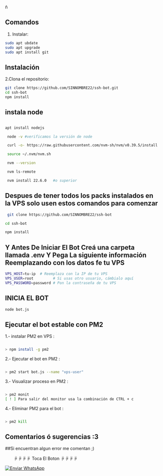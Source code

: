 
   ñ
## Comandos

1. Instalar:

```bash
sudo apt ubdate
sudo apt upgrade
sudo apt install git
```
## Instalación
2.Clona el repositorio:
   ```bash
   git clone https://github.com/SINNOMBRE22/ssh-bot.git
   cd ssh-bot
   npm install
   ```

## instala node
```bash

apt install nodejs

 node -v #verificamos la versión de node

 curl -o- https://raw.githubusercontent.com/nvm-sh/nvm/v0.39.5/install.sh | bash

 source ~/.nvm/nvm.sh

 nvm --version

 nvm ls-remote

 nvm install 22.6.0   #o superior
```

## Despues de tener todos los packs instalados en la VPS solo usen estos comandos para comenzar

```bash
 git clone https://github.com/SINNOMBRE22/ssh-bot

cd ssh-bot

npm install
```

## Y Antes De Iniciar El Bot Creá una carpeta llamada .env Y Pega La siguiente información Reemplazando con los datos fe tu VPS

```bash
VPS_HOST=tu-ip  # Reemplaza con la IP de tu VPS
VPS_USER=root         # Si usas otro usuario, cámbialo aquí
VPS_PASSWORD=password # Pon la contraseña de tu VPS
```
## INICIA EL BOT
```bash
node bot.js
```
## Ejecutar el bot estable con PM2

1.- instalar PM2 en VPS :
```bash

> npm install -g pm2

```  

2.- Ejecutar el bot en PM2 :

```bash

> pm2 start bot.js --name "vps-user"

```
3.- Visualizar proceso en PM2 :
```bash 

> pm2 monit
[ ! ] Para salir del monitor usa la combinación de CTRL + c
```

4.- Eliminar PM2 para el bot :
```bash

> pm2 kill
```

## Comentarios ó sugerencias :3


##Si encuentran algun error me comentan ;)

　　☟☟☟☟ Toca El Boton ☟☟☟☟

[![Enviar WhatsApp](https://img.shields.io/badge/Enviar%20WhatsApp-25D366?style=for-the-badge&logo=whatsapp&logoColor=white)](https://wa.me/message/BSE4ZCEPY7ZOP1)

```
